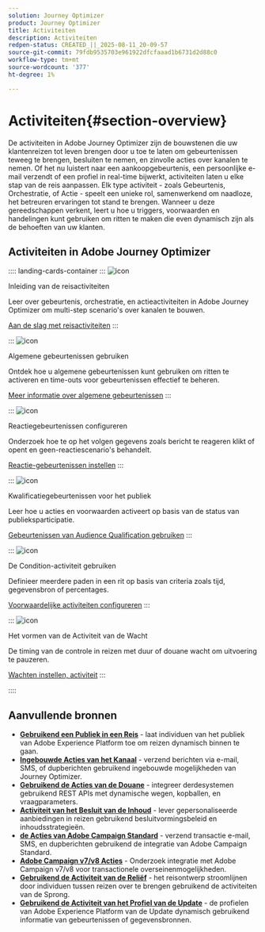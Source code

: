 ```yaml
---
solution: Journey Optimizer
product: Journey Optimizer
title: Activiteiten
description: Activiteiten
redpen-status: CREATED_||_2025-08-11_20-09-57
source-git-commit: 79fdb9535703e961922dfcfaaad1b6731d2d88c0
workflow-type: tm+mt
source-wordcount: '377'
ht-degree: 1%

---
```



# Activiteiten{#section-overview}

De activiteiten in Adobe Journey Optimizer zijn de bouwstenen die uw klantenreizen tot leven brengen door u toe te laten om gebeurtenissen teweeg te brengen, besluiten te nemen, en zinvolle acties over kanalen te nemen. Of het nu luistert naar een aankoopgebeurtenis, een persoonlijke e-mail verzendt of een profiel in real-time bijwerkt, activiteiten laten u elke stap van de reis aanpassen. Elk type activiteit - zoals Gebeurtenis, Orchestratie, of Actie - speelt een unieke rol, samenwerkend om naadloze, het betreuren ervaringen tot stand te brengen. Wanneer u deze gereedschappen verkent, leert u hoe u triggers, voorwaarden en handelingen kunt gebruiken om ritten te maken die even dynamisch zijn als de behoeften van uw klanten.

## Activiteiten in Adobe Journey Optimizer

:::: landing-cards-container
:::
![icon](https://cdn.experienceleague.adobe.com/icons/book.svg)

Inleiding van de reisactiviteiten

Leer over gebeurtenis, orchestratie, en actieactiviteiten in Adobe Journey Optimizer om multi-step scenario&#39;s over kanalen te bouwen.

[Aan de slag met reisactiviteiten](../using/building-journeys/about-journey-activities.md)
:::

:::
![icon](https://cdn.experienceleague.adobe.com/icons/circle-play.svg)

Algemene gebeurtenissen gebruiken

Ontdek hoe u algemene gebeurtenissen kunt gebruiken om ritten te activeren en time-outs voor gebeurtenissen effectief te beheren.

[Meer informatie over algemene gebeurtenissen](../using/building-journeys/general-events.md)
:::

:::
![icon](https://cdn.experienceleague.adobe.com/icons/list-check.svg)

Reactiegebeurtenissen configureren

Onderzoek hoe te op het volgen gegevens zoals bericht te reageren klikt of opent en geen-reactiescenario&#39;s behandelt.

[Reactie-gebeurtenissen instellen](../using/building-journeys/reaction-events.md)
:::

:::
![icon](https://cdn.experienceleague.adobe.com/icons/bullseye.svg)

Kwalificatiegebeurtenissen voor het publiek

Leer hoe u acties en voorwaarden activeert op basis van de status van publieksparticipatie.

[Gebeurtenissen van Audience Qualification gebruiken](../using/building-journeys/audience-qualification-events.md)
:::

:::
![icon](https://cdn.experienceleague.adobe.com/icons/gear.svg)

De Condition-activiteit gebruiken

Definieer meerdere paden in een rit op basis van criteria zoals tijd, gegevensbron of percentages.

[Voorwaardelijke activiteiten configureren](../using/building-journeys/condition-activity.md)
:::

:::
![icon](https://cdn.experienceleague.adobe.com/icons/clock.svg)

Het vormen van de Activiteit van de Wacht

De timing van de controle in reizen met duur of douane wacht om uitvoering te pauzeren.

[Wachten instellen, activiteit](../using/building-journeys/wait-activity.md)
:::

::::


## Aanvullende bronnen

- **[Gebruikend een Publiek in een Reis](../using/building-journeys/read-audience.md)** - laat individuen van het publiek van Adobe Experience Platform toe om reizen dynamisch binnen te gaan.
- **[Ingebouwde Acties van het Kanaal](../using/building-journeys/journeys-message.md)** - verzend berichten via e-mail, SMS, of dupberichten gebruikend ingebouwde mogelijkheden van Journey Optimizer.
- **[Gebruikend de Acties van de Douane](../using/building-journeys/using-custom-actions.md)** - integreer derdesystemen gebruikend REST APIs met dynamische wegen, kopballen, en vraagparameters.
- **[Activiteit van het Besluit van de Inhoud](../using/building-journeys/content-decision.md)** - lever gepersonaliseerde aanbiedingen in reizen gebruikend besluitvormingsbeleid en inhoudsstrategieën.
- **[de Acties van Adobe Campaign Standard](../using/building-journeys/using-adobe-campaign-standard.md)** - verzend transactie e-mail, SMS, en dupberichten gebruikend de integratie van Adobe Campaign Standard.
- **[Adobe Campaign v7/v8 Acties](../using/building-journeys/using-adobe-campaign-v7-v8.md)** - Onderzoek integratie met Adobe Campaign v7/v8 voor transactionele overseinenmogelijkheden.
- **[Gebruikend de Activiteit van de Reliëf](../using/building-journeys/jump.md)** - het reisontwerp stroomlijnen door individuen tussen reizen over te brengen gebruikend de activiteiten van de Sprong.
- **[Gebruikend de Activiteit van het Profiel van de Update](../using/building-journeys/update-profiles.md)** - de profielen van Adobe Experience Platform van de Update dynamisch gebruikend informatie van gebeurtenissen of gegevensbronnen.
